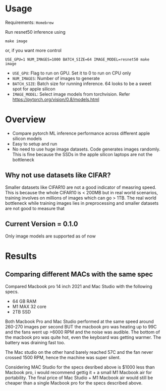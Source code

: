 # Usage
Requirements: `Homebrew`

Run resnet50 inference using
```
make image  
```

or, if you want more control

```
USE_GPU=1 NUM_IMAGES=1000 BATCH_SIZE=64 IMAGE_MODEL=resnet50 make image
```

- `USE_GPU`: Flag to run on GPU. Set it to 0 to run on CPU only
- `NUM_IMAGES`: Number of images to generate
- `BATCH_SIZE`: Batch size for running inference. 64 looks to be a sweet spot for apple silicon
- `IMAGE_MODEL`: Select image models from torchvision. Refer https://pytorch.org/vision/0.8/models.html

# Overview
- Compare pytorch ML inference performance across different apple silicon models
- Easy to setup and run
- No need to use huge image datasets. Code generates images randomly. This is fine because the SSDs in the apple silicon laptops are not the bottleneck

## Why not use datasets like CIFAR?
Smaller datasets like CIFAR10 are not a good indicator of measring speed. This is because the whole CIFAR10 is < 200MB but in real world scenarios, training involves on millions of images which can go > 1TB. The real world bottleneck while training images lies in preprocessing and smaller datasets are not good to measure that

## Current Version = 0.1.0
Only image models are supported as of now

# Results

## Comparing different MACs with the same spec
Compared Macbook pro 14 inch 2021 and Mac Studio with the following specs.
- 64 GB RAM
- M1 MAX 32 core
- 2TB SSD

Both Macbook Pro and Mac Studio performed at the same speed around 260-270 images per second BUT the macbook pro was heating up to 99C and the fans went up >6000 RPM and the noise was audible. The bottom of the macbook pro was quite hot, even the keyboard was getting warmer. The battery was draining fast too. 

The Mac studio on the other hand barely reached 57C and the fan never crossed 1500 RPM, hence the machine was super silent. 

Considering MAC Studio for the specs desribed above is $1000 less than Macbook pro, i would recommend gettig it + a small M1 Macbook air for portability. The final price of Mac Studio + M1 Macbook air would still be cheaper than a single Macbook pro for the specs described above.  



